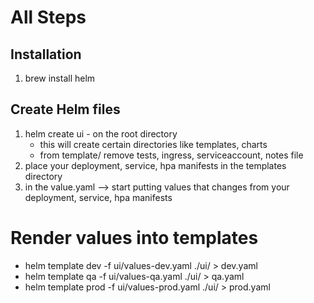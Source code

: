 # All Steps 
## Installation 
1. brew install helm

## Create Helm files
1. helm create ui - on the root directory 
    - this will create certain directories like templates, charts
    - from template/ remove tests, ingress, serviceaccount, notes file
2. place your deployment, service, hpa manifests in the templates directory
3. in the value.yaml --> start putting values that changes from your deployment, service, hpa manifests

# Render values into templates
- helm template dev -f ui/values-dev.yaml ./ui/ > dev.yaml
- helm template qa -f ui/values-qa.yaml ./ui/ > qa.yaml
- helm template prod -f ui/values-prod.yaml ./ui/ > prod.yaml